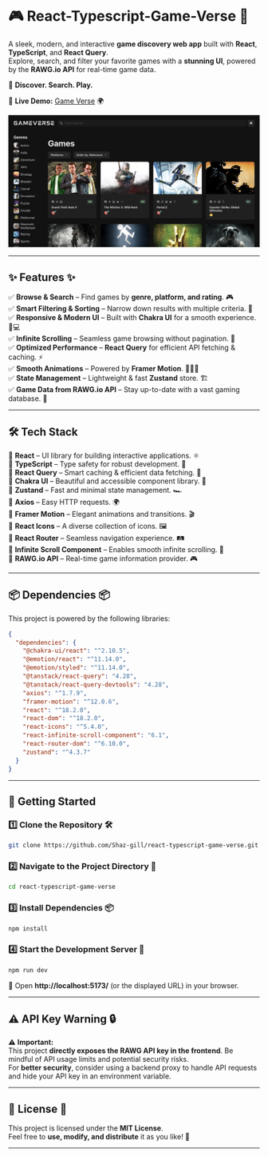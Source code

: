 # 🎮 React-Typescript-Game-Verse 🚀

A sleek, modern, and interactive **game discovery web app** built with **React**, **TypeScript**, and **React Query**.  
Explore, search, and filter your favorite games with a **stunning UI**, powered by the **RAWG.io API** for real-time game data.

🌟 **Discover. Search. Play.**

🔗 **Live Demo:** [Game Verse](https://gameverse.shahzadtariq.com/) 🌍

![Game Verse Preview](public/preview.png)

---

## ✨ Features ✨

✅ **Browse & Search** – Find games by **genre, platform, and rating**. 🎮  
✅ **Smart Filtering & Sorting** – Narrow down results with multiple criteria. 🎯  
✅ **Responsive & Modern UI** – Built with **Chakra UI** for a smooth experience. 📱💻  
✅ **Infinite Scrolling** – Seamless game browsing without pagination. 🔄  
✅ **Optimized Performance** – **React Query** for efficient API fetching & caching. ⚡  
✅ **Smooth Animations** – Powered by **Framer Motion**. 🏃‍♂️💨  
✅ **State Management** – Lightweight & fast **Zustand** store. 🏗️  
✅ **Game Data from RAWG.io API** – Stay up-to-date with a vast gaming database. 🎲

---

## 🛠️ Tech Stack

🔹 **React** – UI library for building interactive applications. ⚛️  
🔹 **TypeScript** – Type safety for robust development. 📌  
🔹 **React Query** – Smart caching & efficient data fetching. 📡  
🔹 **Chakra UI** – Beautiful and accessible component library. 🎨  
🔹 **Zustand** – Fast and minimal state management. 🏎️  
🔹 **Axios** – Easy HTTP requests. 🌍  
🔹 **Framer Motion** – Elegant animations and transitions. 🎬  
🔹 **React Icons** – A diverse collection of icons. 🖼️  
🔹 **React Router** – Seamless navigation experience. 🛤️  
🔹 **Infinite Scroll Component** – Enables smooth infinite scrolling. 🔄  
🔹 **RAWG.io API** – Real-time game information provider. 🎮

---

## 📦 Dependencies 📦

This project is powered by the following libraries:

```json
{
  "dependencies": {
    "@chakra-ui/react": "^2.10.5",
    "@emotion/react": "^11.14.0",
    "@emotion/styled": "^11.14.0",
    "@tanstack/react-query": "4.28",
    "@tanstack/react-query-devtools": "4.28",
    "axios": "^1.7.9",
    "framer-motion": "^12.0.6",
    "react": "^18.2.0",
    "react-dom": "^18.2.0",
    "react-icons": "^5.4.0",
    "react-infinite-scroll-component": "6.1",
    "react-router-dom": "^6.10.0",
    "zustand": "^4.3.7"
  }
}
```

---

## 🚀 Getting Started

### 1️⃣ Clone the Repository 🛠️

```sh
git clone https://github.com/Shaz-gill/react-typescript-game-verse.git
```

### 2️⃣ Navigate to the Project Directory 📂

```sh
cd react-typescript-game-verse
```

### 3️⃣ Install Dependencies 📦

```sh
npm install
```

### 4️⃣ Start the Development Server 🚀

```sh
npm run dev
```

🔹 Open **http://localhost:5173/** (or the displayed URL) in your browser.

---

## ⚠️ API Key Warning 🔒

⚠️ **Important:**  
This project **directly exposes the RAWG API key in the frontend**. Be mindful of API usage limits and potential security risks.  
For **better security**, consider using a backend proxy to handle API requests and hide your API key in an environment variable.

---

## 📜 License 📝

This project is licensed under the **MIT License**.  
Feel free to **use, modify, and distribute** it as you like! 🎉

---
